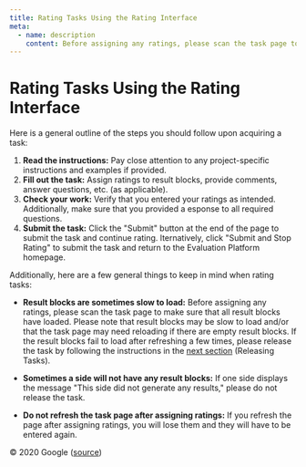 ```yaml
---
title: Rating Tasks Using the Rating Interface
meta:
  - name: description
    content: Before assigning any ratings, please scan the task page to make sure that all result blocks have loaded. Please note that result blocks may be slow to load and/or that the task page may need reloading if there are empty result blocks.
---
```


# Rating Tasks Using the Rating Interface

Here is a general outline of the steps you should follow upon acquiring a task:

1. **Read the instructions:** Pay close attention to any project-specific instructions and examples if provided.
2. **Fill out the task:** Assign ratings to result blocks, provide comments, answer questions, etc. (as applicable).
3. **Check your work:** Verify that you entered your ratings as intended. Additionally, make sure that you provided a esponse to all required questions.
4. **Submit the task:** Click the "Submit" button at the end of the page to submit the task and continue rating. lternatively, click "Submit and Stop Rating" to submit the task and return to the Evaluation Platform homepage.

Additionally, here are a few general things to keep in mind when rating tasks:

- **Result blocks are sometimes slow to load:** Before assigning any ratings, please scan the task page to make sure that all result blocks have loaded. Please note that result blocks may be slow to load and/or that the task page may need reloading if there are empty result blocks. If the result blocks fail to load after refreshing a few times, please release the task by following the instructions in the [next section](./27-releasing-tasks) (Releasing Tasks).

- **Sometimes a side will not have any result blocks:** If one side displays the message "This side did not generate any results," please do not release the task.

- **Do not refresh the task page after assigning ratings:** If you refresh the page after assigning ratings, you will lose them and they will have to be entered again.

<div class="source">
© 2020 Google (<a href="https://static.googleusercontent.com/media/guidelines.raterhub.com///searchqualityevaluatorguidelines.pdf">source</a>)
</div>
